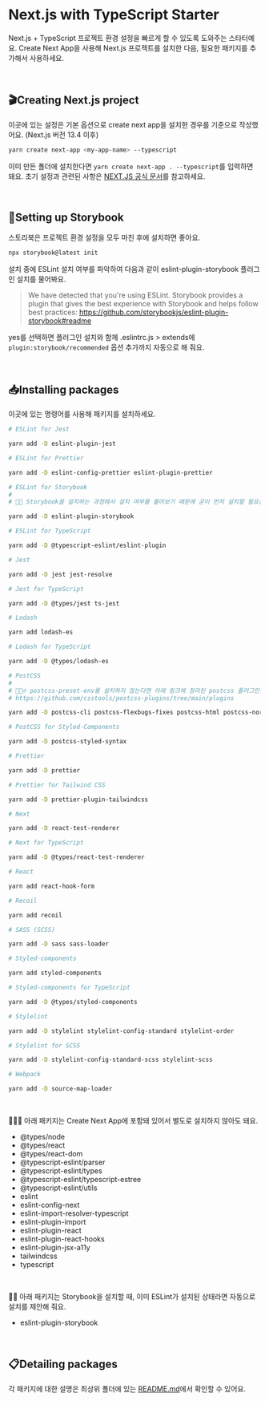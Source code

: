 # Next.js with TypeScript Starter

Next.js + TypeScript 프로젝트 환경 설정을 빠르게 할 수 있도록 도와주는 스타터예요. Create Next App을 사용해 Next.js 프로젝트를 설치한 다음, 필요한 패키지를 추가해서 사용하세요.

<br>

## 🎬Creating Next.js project

이곳에 있는 설정은 기본 옵션으로 create next app을 설치한 경우를 기준으로 작성했어요. (Next.js 버전 13.4 이후)

```bash
yarn create next-app <my-app-name> --typescript
```

이미 만든 폴더에 설치한다면 `yarn create next-app . --typescript`를 입력하면 돼요. 초기 설정과 관련된 사항은 [NEXT.JS 공식 문서](https://nextjs.org/docs/api-reference/create-next-app)를 참고하세요.

<br>

## 📒Setting up Storybook

스토리북은 프로젝트 환경 설정을 모두 마친 후에 설치하면 좋아요.

```bash
npx storybook@latest init
```

설치 중에 ESLint 설치 여부를 파악하여 다음과 같이 eslint-plugin-storybook 플러그인 설치를 물어봐요.

> We have detected that you're using ESLint. Storybook provides a plugin that gives the best experience with Storybook and helps follow best practices: <https://github.com/storybookjs/eslint-plugin-storybook#readme>

yes를 선택하면 플러그인 설치와 함께 .eslintrc.js > extends에 `plugin:storybook/recommended` 옵션 추가까지 자동으로 해 줘요.

<br>

## 📥Installing packages

이곳에 있는 명령어를 사용해 패키지를 설치하세요.

```bash
# ESLint for Jest

yarn add -D eslint-plugin-jest

# ESLint for Prettier

yarn add -D eslint-config-prettier eslint-plugin-prettier

# ESLint for Storybook
#
# 💁🏻 Storybook을 설치하는 과정에서 설치 여부를 물어보기 때문에 굳이 먼저 설치할 필요는 없어요.

yarn add -D eslint-plugin-storybook

# ESLint for TypeScript

yarn add -D @typescript-eslint/eslint-plugin

# Jest

yarn add -D jest jest-resolve

# Jest for TypeScript

yarn add -D @types/jest ts-jest

# Lodash

yarn add lodash-es

# Lodash for TypeScript

yarn add -D @types/lodash-es

# PostCSS
#
# 💁🏻‍♂️ postcss-preset-env를 설치하지 않는다면 아래 링크에 정리된 postcss 플러그인은 별도로 설치해야 해요.
# https://github.com/csstools/postcss-plugins/tree/main/plugins

yarn add -D postcss-cli postcss-flexbugs-fixes postcss-html postcss-normalize postcss-preset-env postcss-syntax postcss-url

# PostCSS for Styled-Components

yarn add -D postcss-styled-syntax

# Prettier

yarn add -D prettier

# Prettier for Tailwind CSS

yarn add -D prettier-plugin-tailwindcss

# Next

yarn add -D react-test-renderer

# Next for TypeScript

yarn add -D @types/react-test-renderer

# React

yarn add react-hook-form

# Recoil

yarn add recoil

# SASS (SCSS)

yarn add -D sass sass-loader

# Styled-components

yarn add styled-components

# Styled-components for TypeScript

yarn add -D @types/styled-components

# Stylelint

yarn add -D stylelint stylelint-config-standard stylelint-order

# Stylelint for SCSS

yarn add -D stylelint-config-standard-scss stylelint-scss

# Webpack

yarn add -D source-map-loader
```

<br>

💁🏻‍♀️ 아래 패키지는 Create Next App에 포함돼 있어서 별도로 설치하지 않아도 돼요.

- @types/node
- @types/react
- @types/react-dom
- @typescript-eslint/parser
- @typescript-eslint/types
- @typescript-eslint/typescript-estree
- @typescript-eslint/utils
- eslint
- eslint-config-next
- eslint-import-resolver-typescript
- eslint-plugin-import
- eslint-plugin-react
- eslint-plugin-react-hooks
- eslint-plugin-jsx-a11y
- tailwindcss
- typescript

<br>

💁🏻 아래 패키지는 Storybook을 설치할 때, 이미 ESLint가 설치된 상태라면 자동으로 설치를 제안해 줘요.

- eslint-plugin-storybook

<br>

## 📋Detailing packages

각 패키지에 대한 설명은 최상위 폴더에 있는 [README.md](https://github.com/biniruu/starter-pack#detailing-packages)에서 확인할 수 있어요.
